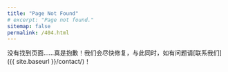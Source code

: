```yaml
---
title: "Page Not Found"
# excerpt: "Page not found."
sitemap: false
permalink: /404.html
---
```


没有找到页面……真是抱歉！我们会尽快修复，与此同时，如有问题请[联系我们]({{ site.baseurl }}/contact/)！